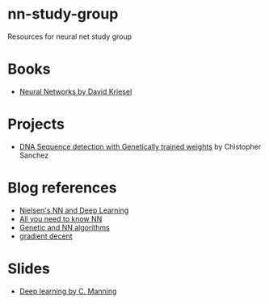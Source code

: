 # nn-study-group
Resources for neural net study group

# Books
- [Neural Networks by David Kriesel](https://ia601504.us.archive.org/30/items/NeuralNetworks_201810/Neural%20Networks.pdf)

# Projects
 - [DNA Sequence detection with Genetically trained weights](https://github.com/christophersanchez/DataScience/tree/master/Thinkful/Unit6) by Chistopher Sanchez
 
# Blog references
- [Nielsen's NN and Deep Learning](http://neuralnetworksanddeeplearning.com/index.html)
- [All you need to know NN](https://towardsdatascience.com/nns-aynk-c34efe37f15a)
- [Genetic and NN algorithms](https://towardsdatascience.com/gas-and-nns-6a41f1e8146d)
- [gradient decent](https://hackernoon.com/gradient-descent-aynk-7cbe95a778da)

# Slides
- [Deep learning by C. Manning](http://www.cs.cmu.edu/~rsalakhu/talks/talk_JSM_part1.pdf)
